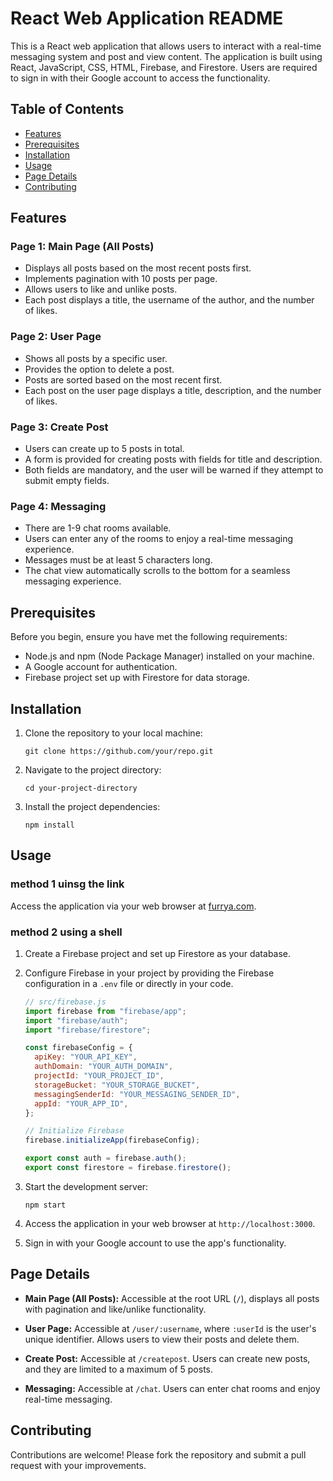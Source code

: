 # React Web Application README

This is a React web application that allows users to interact with a real-time messaging system and post and view content. The application is built using React, JavaScript, CSS, HTML, Firebase, and Firestore. Users are required to sign in with their Google account to access the functionality.

## Table of Contents

- [Features](#features)
- [Prerequisites](#prerequisites)
- [Installation](#installation)
- [Usage](#usage)
- [Page Details](#page-details)
- [Contributing](#contributing)

## Features

### Page 1: Main Page (All Posts)

- Displays all posts based on the most recent posts first.
- Implements pagination with 10 posts per page.
- Allows users to like and unlike posts.
- Each post displays a title, the username of the author, and the number of likes.

### Page 2: User Page

- Shows all posts by a specific user.
- Provides the option to delete a post.
- Posts are sorted based on the most recent first.
- Each post on the user page displays a title, description, and the number of likes.

### Page 3: Create Post

- Users can create up to 5 posts in total.
- A form is provided for creating posts with fields for title and description.
- Both fields are mandatory, and the user will be warned if they attempt to submit empty fields.

### Page 4: Messaging

- There are 1-9 chat rooms available.
- Users can enter any of the rooms to enjoy a real-time messaging experience.
- Messages must be at least 5 characters long.
- The chat view automatically scrolls to the bottom for a seamless messaging experience.

## Prerequisites

Before you begin, ensure you have met the following requirements:

- Node.js and npm (Node Package Manager) installed on your machine.
- A Google account for authentication.
- Firebase project set up with Firestore for data storage.

## Installation

1. Clone the repository to your local machine:

   ```shell
   git clone https://github.com/your/repo.git
   ```

2. Navigate to the project directory:

   ```shell
   cd your-project-directory
   ```

3. Install the project dependencies:

   ```shell
   npm install
   ```

## Usage

### method 1 uinsg the link

Access the application via your web browser at [furrya.com](https://chatapp-22a6b.firebaseapp.com/).

### method 2 using a shell

1. Create a Firebase project and set up Firestore as your database.

2. Configure Firebase in your project by providing the Firebase configuration in a `.env` file or directly in your code.

   ```javascript
   // src/firebase.js
   import firebase from "firebase/app";
   import "firebase/auth";
   import "firebase/firestore";

   const firebaseConfig = {
     apiKey: "YOUR_API_KEY",
     authDomain: "YOUR_AUTH_DOMAIN",
     projectId: "YOUR_PROJECT_ID",
     storageBucket: "YOUR_STORAGE_BUCKET",
     messagingSenderId: "YOUR_MESSAGING_SENDER_ID",
     appId: "YOUR_APP_ID",
   };

   // Initialize Firebase
   firebase.initializeApp(firebaseConfig);

   export const auth = firebase.auth();
   export const firestore = firebase.firestore();
   ```

3. Start the development server:

   ```shell
   npm start
   ```

4. Access the application in your web browser at `http://localhost:3000`.

5. Sign in with your Google account to use the app's functionality.

## Page Details

- **Main Page (All Posts):** Accessible at the root URL (`/`), displays all posts with pagination and like/unlike functionality.

- **User Page:** Accessible at `/user/:username`, where `:userId` is the user's unique identifier. Allows users to view their posts and delete them.

- **Create Post:** Accessible at `/createpost`. Users can create new posts, and they are limited to a maximum of 5 posts.

- **Messaging:** Accessible at `/chat`. Users can enter chat rooms and enjoy real-time messaging.

## Contributing

Contributions are welcome! Please fork the repository and submit a pull request with your improvements.
